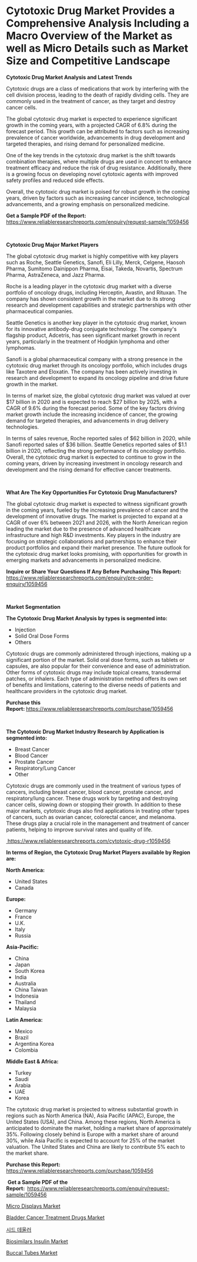<p><h1>Cytotoxic Drug Market Provides a Comprehensive Analysis Including a Macro Overview of the Market as well as Micro Details such as Market Size and Competitive Landscape</h1></p><p><strong>Cytotoxic Drug Market Analysis and Latest Trends</strong></p>
<p><p>Cytotoxic drugs are a class of medications that work by interfering with the cell division process, leading to the death of rapidly dividing cells. They are commonly used in the treatment of cancer, as they target and destroy cancer cells.</p><p>The global cytotoxic drug market is expected to experience significant growth in the coming years, with a projected CAGR of 6.8% during the forecast period. This growth can be attributed to factors such as increasing prevalence of cancer worldwide, advancements in drug development and targeted therapies, and rising demand for personalized medicine.</p><p>One of the key trends in the cytotoxic drug market is the shift towards combination therapies, where multiple drugs are used in concert to enhance treatment efficacy and reduce the risk of drug resistance. Additionally, there is a growing focus on developing novel cytotoxic agents with improved safety profiles and reduced side effects.</p><p>Overall, the cytotoxic drug market is poised for robust growth in the coming years, driven by factors such as increasing cancer incidence, technological advancements, and a growing emphasis on personalized medicine.</p></p>
<p><strong>Get a Sample PDF of the Report:&nbsp;</strong> <a href="https://www.reliableresearchreports.com/enquiry/request-sample/1059456">https://www.reliableresearchreports.com/enquiry/request-sample/1059456</a></p>
<p>&nbsp;</p>
<p><strong>Cytotoxic Drug Major Market Players</strong></p>
<p><p>The global cytotoxic drug market is highly competitive with key players such as Roche, Seattle Genetics, Sanofi, Eli Lilly, Merck, Celgene, Haosoh Pharma, Sumitomo Dainippon Pharma, Eisai, Takeda, Novartis, Spectrum Pharma, AstraZeneca, and Jazz Pharma. </p><p>Roche is a leading player in the cytotoxic drug market with a diverse portfolio of oncology drugs, including Herceptin, Avastin, and Rituxan. The company has shown consistent growth in the market due to its strong research and development capabilities and strategic partnerships with other pharmaceutical companies.</p><p>Seattle Genetics is another key player in the cytotoxic drug market, known for its innovative antibody-drug conjugate technology. The company's flagship product, Adcetris, has seen significant market growth in recent years, particularly in the treatment of Hodgkin lymphoma and other lymphomas.</p><p>Sanofi is a global pharmaceutical company with a strong presence in the cytotoxic drug market through its oncology portfolio, which includes drugs like Taxotere and Eloxatin. The company has been actively investing in research and development to expand its oncology pipeline and drive future growth in the market.</p><p>In terms of market size, the global cytotoxic drug market was valued at over $17 billion in 2020 and is expected to reach $27 billion by 2025, with a CAGR of 9.6% during the forecast period. Some of the key factors driving market growth include the increasing incidence of cancer, the growing demand for targeted therapies, and advancements in drug delivery technologies.</p><p>In terms of sales revenue, Roche reported sales of $62 billion in 2020, while Sanofi reported sales of $36 billion. Seattle Genetics reported sales of $1.1 billion in 2020, reflecting the strong performance of its oncology portfolio. Overall, the cytotoxic drug market is expected to continue to grow in the coming years, driven by increasing investment in oncology research and development and the rising demand for effective cancer treatments.</p></p>
<p>&nbsp;</p>
<p><strong>What Are The Key Opportunities For Cytotoxic Drug Manufacturers?</strong></p>
<p><p>The global cytotoxic drug market is expected to witness significant growth in the coming years, fueled by the increasing prevalence of cancer and the development of innovative drugs. The market is projected to expand at a CAGR of over 6% between 2021 and 2026, with the North American region leading the market due to the presence of advanced healthcare infrastructure and high R&D investments. Key players in the industry are focusing on strategic collaborations and partnerships to enhance their product portfolios and expand their market presence. The future outlook for the cytotoxic drug market looks promising, with opportunities for growth in emerging markets and advancements in personalized medicine.</p></p>
<p><strong>Inquire or Share Your Questions If Any Before Purchasing This Report:</strong> <a href="https://www.reliableresearchreports.com/enquiry/pre-order-enquiry/1059456">https://www.reliableresearchreports.com/enquiry/pre-order-enquiry/1059456</a></p>
<p>&nbsp;</p>
<p><strong>Market Segmentation</strong></p>
<p><strong>The Cytotoxic Drug Market Analysis by types is segmented into:</strong></p>
<p><ul><li>Injection</li><li>Solid Oral Dose Forms</li><li>Others</li></ul></p>
<p><p>Cytotoxic drugs are commonly administered through injections, making up a significant portion of the market. Solid oral dose forms, such as tablets or capsules, are also popular for their convenience and ease of administration. Other forms of cytotoxic drugs may include topical creams, transdermal patches, or inhalers. Each type of administration method offers its own set of benefits and limitations, catering to the diverse needs of patients and healthcare providers in the cytotoxic drug market.</p></p>
<p><strong>Purchase this Report:&nbsp;</strong><a href="https://www.reliableresearchreports.com/purchase/1059456">https://www.reliableresearchreports.com/purchase/1059456</a></p>
<p>&nbsp;</p>
<p><strong>The Cytotoxic Drug Market Industry Research by Application is segmented into:</strong></p>
<p><ul><li>Breast Cancer</li><li>Blood Cancer</li><li>Prostate Cancer</li><li>Respiratory/Lung Cancer</li><li>Other</li></ul></p>
<p><p>Cytotoxic drugs are commonly used in the treatment of various types of cancers, including breast cancer, blood cancer, prostate cancer, and respiratory/lung cancer. These drugs work by targeting and destroying cancer cells, slowing down or stopping their growth. In addition to these major markets, cytotoxic drugs also find applications in treating other types of cancers, such as ovarian cancer, colorectal cancer, and melanoma. These drugs play a crucial role in the management and treatment of cancer patients, helping to improve survival rates and quality of life.</p></p>
<p><a href="https://www.reliableresearchreports.com/cytotoxic-drug-r1059456">&nbsp;https://www.reliableresearchreports.com/cytotoxic-drug-r1059456</a></p>
<p><strong>In terms of Region, the Cytotoxic Drug Market Players available by Region are:</strong></p>
<p>
    <p> <strong> North America: </strong>
        <ul>
            <li>United States</li>
            <li>Canada</li>
        </ul>
        </p> 
    <p> <strong> Europe: </strong>
        <ul>
            <li>Germany</li>
            <li>France</li>
            <li>U.K.</li>
            <li>Italy</li>
            <li>Russia</li>
        </ul>
        </p> 
    <p> <strong> Asia-Pacific: </strong>
        <ul>
            <li>China</li>
            <li>Japan</li>
            <li>South Korea</li>
            <li>India</li>
            <li>Australia</li>
            <li>China Taiwan</li>
            <li>Indonesia</li>
            <li>Thailand</li>
            <li>Malaysia</li>
        </ul>
        </p> 
    <p> <strong> Latin America: </strong>
        <ul>
            <li>Mexico</li>
            <li>Brazil</li>
            <li>Argentina Korea</li>
            <li>Colombia</li>
        </ul>
        </p> 
    <p> <strong> Middle East & Africa: </strong>
        <ul>
            <li>Turkey</li>
            <li>Saudi</li>
            <li>Arabia</li>
            <li>UAE</li>
            <li>Korea</li>
        </ul>
    </p>
    </p>
<p><p>The cytotoxic drug market is projected to witness substantial growth in regions such as North America (NA), Asia Pacific (APAC), Europe, the United States (USA), and China. Among these regions, North America is anticipated to dominate the market, holding a market share of approximately 35%. Following closely behind is Europe with a market share of around 30%, while Asia Pacific is expected to account for 25% of the market valuation. The United States and China are likely to contribute 5% each to the market share.</p></p>
<p><strong>Purchase this Report: </strong><a href="https://www.reliableresearchreports.com/purchase/1059456">https://www.reliableresearchreports.com/purchase/1059456</a></p>
<p>&nbsp;<strong>Get a Sample PDF of the Report:&nbsp;&nbsp;</strong><a href="https://www.reliableresearchreports.com/enquiry/request-sample/1059456">https://www.reliableresearchreports.com/enquiry/request-sample/1059456</a></p>
<p><strong></strong></p>
<p><p><a href="https://www.linkedin.com/pulse/global-micro-displays-market-trends-insights-growth-bedve?trackingId=bQHrwzd%2FSeuaKyHLcyPfAA%3D%3D">Micro Displays Market</a></p><p><a href="https://github.com/vimar16th/Market-Research-Report-List-6/blob/main/bladder-cancer-treatment-drugs-market.md">Bladder Cancer Treatment Drugs Market</a></p><p><a href="https://github.com/sougarounis/Market-Research-Report-List-5/blob/main/531718785118.md">시드 데울러</a></p><p><a href="https://github.com/JameTravis/Market-Research-Report-List-6/blob/main/biosimilars-insulin-market.md">Biosimilars Insulin Market</a></p><p><a href="https://www.linkedin.com/pulse/insights-buccal-tubes-market-players-size-geographical-regions-if7lf?trackingId=WbtTO9j6Q5yObBIKWzybgQ%3D%3D">Buccal Tubes Market</a></p></p>